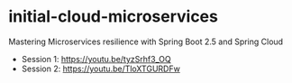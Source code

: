 # initial-cloud-microservices

Mastering Microservices resilience with Spring Boot 2.5  and Spring Cloud

* Session 1: https://youtu.be/tyzSrhf3_OQ
* Session 2: https://youtu.be/TloXTGURDFw
